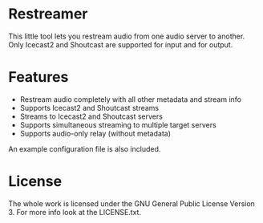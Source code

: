 Restreamer
==========

This little tool lets you restream audio from one audio server to another.
Only Icecast2 and Shoutcast are supported for input and for output.

Features
========

- Restream audio completely with all other metadata and stream info
- Supports Icecast2 and Shoutcast streams
- Streams to Icecast2 and Shoutcast servers
- Supports simultaneous streaming to multiple target servers
- Supports audio-only relay (without metadata)

An example configuration file is also included.

License
=======

The whole work is licensed under the GNU General Public License Version 3.
For more info look at the LICENSE.txt.

